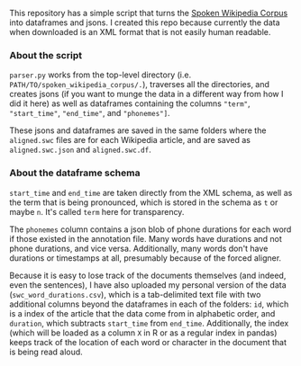 This repository has a simple script that turns the [Spoken Wikipedia Corpus](https://nats.gitlab.io/swc/) into dataframes and jsons. I created this repo because currently the data when downloaded is an XML format that is not easily human readable. 

### About the script

`parser.py` works from the top-level directory (i.e. `PATH/TO/spoken_wikipedia_corpus/.`), traverses all the directories, and creates jsons (if you want to munge the data in a different way from how I did it here) as well as dataframes containing the columns `"term"`, `"start_time"`, `"end_time"`, and `"phonemes"]`. 

These jsons and dataframes are saved in the same folders where the `aligned.swc` files are for each Wikipedia article, and are saved as `aligned.swc.json` and `aligned.swc.df`.

### About the dataframe schema

`start_time` and `end_time` are taken directly from the XML schema, as well as the term that is being pronounced, which is stored in the schema as `t` or maybe `n`. It's called `term` here for transparency.

The `phonemes` column contains a json blob of phone durations for each word if those existed in the annotation file. Many words have durations and not phone durations, and vice versa. Additionally, many words don't have durations or timestamps at all, presumably because of the forced aligner.

Because it is easy to lose track of the documents themselves (and indeed, even the sentences), I have also uploaded my personal version of the data (`swc_word_durations.csv`), which is a tab-delimited text file with two additional columns beyond the dataframes in each of the folders: `id`, which is a index of the article that the data come from in alphabetic order, and `duration`, which subtracts `start_time` from `end_time`. Additionally, the index (which will be loaded as a column `X` in R or as a regular index in pandas) keeps track of the location of each word or character in the document that is being read aloud.